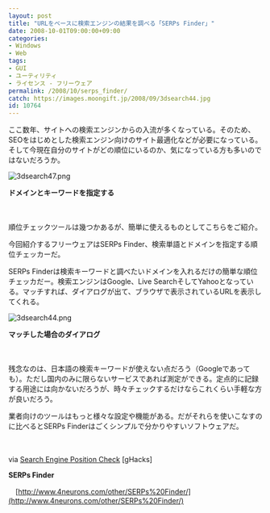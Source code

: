 ```yaml
---
layout: post
title: "URLをベースに検索エンジンの結果を調べる「SERPs Finder」"
date: 2008-10-01T09:00:00+09:00
categories:
- Windows
- Web
tags: 
- GUI
- ユーティリティ
- ライセンス - フリーウェア
permalink: /2008/10/serps_finder/
catch: https://images.moongift.jp/2008/09/3dsearch44.jpg
id: 10764
---
```

ここ数年、サイトへの検索エンジンからの入流が多くなっている。そのため、SEOをはじめとした検索エンジン向けのサイト最適化などが必要になっている。そして今現在自分のサイトがどの順位にいるのか、気になっている方も多いのではないだろうか。

  

![3dsearch47.png](https://images.moongift.jp/2008/09/3dsearch471.jpg)  
  
**ドメインとキーワードを指定する**

  

　

  

順位チェックツールは幾つかあるが、簡単に使えるものとしてこちらをご紹介。

  

今回紹介するフリーウェアはSERPs Finder、検索単語とドメインを指定する順位チェッカーだ。

  
  
<!--more-->  

SERPs Finderは検索キーワードと調べたいドメインを入れるだけの簡単な順位チェッカだー。検索エンジンはGoogle、Live SearchそしてYahooとなっている。マッチすれば、ダイアログが出て、ブラウザで表示されているURLを表示してくれる。

  

![3dsearch44.png](https://images.moongift.jp/2008/09/3dsearch44.jpg)  
  
**マッチした場合のダイアログ**

  

　

  

残念なのは、日本語の検索キーワードが使えない点だろう（Googleであっても）。ただし国内のみに限らないサービスであれば測定ができる。定点的に記録する用途には向かないだろうが、時々チェックするだけならこれくらい手軽な方が良いだろう。

  

業者向けのツールはもっと様々な設定や機能がある。だがそれらを使いこなすのに比べるとSERPs Finderはごくシンプルで分かりやすいソフトウェアだ。

  

　

  

via [Search Engine Position Check](http://www.ghacks.net/2008/09/26/search-engine-position-check/) [gHacks]

  

**SERPs Finder**  
  
　[http://www.4neurons.com/other/SERPs%20Finder/](http://www.4neurons.com/other/SERPs%20Finder/)

  

